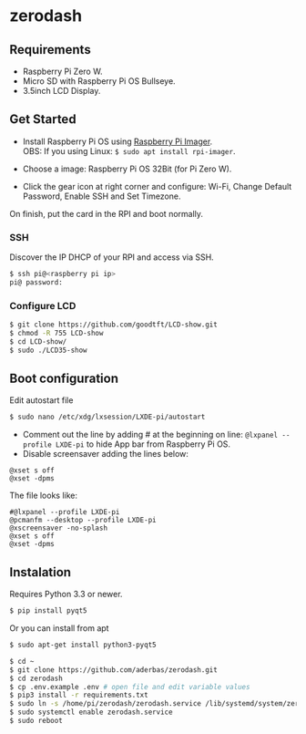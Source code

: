 # zerodash

## Requirements
 - Raspberry Pi Zero W. 
 - Micro SD with Raspberry Pi OS Bullseye.
 - 3.5inch LCD Display.

## Get Started
- Install Raspberry Pi OS using [Raspberry Pi Imager](https://www.raspberrypi.com/software/).   
OBS: If you using Linux: ``$ sudo apt install rpi-imager``.

- Choose a image: Raspberry Pi OS 32Bit (for Pi Zero W).
- Click the gear icon at right corner and configure: Wi-Fi, Change Default Password, Enable SSH and Set Timezone.

On finish, put the card in the RPI and boot normally.

### SSH
Discover the IP DHCP of your RPI and access via SSH.
```bash
$ ssh pi@<raspberry pi ip>
pi@ password:
```

### Configure LCD
```bash
$ git clone https://github.com/goodtft/LCD-show.git
$ chmod -R 755 LCD-show
$ cd LCD-show/
$ sudo ./LCD35-show
```

## Boot configuration
Edit autostart file
```bash
$ sudo nano /etc/xdg/lxsession/LXDE-pi/autostart
```
- Comment out the line by adding # at the beginning on line: ``@lxpanel --profile LXDE-pi`` to hide App bar from Raspberry Pi OS.
- Disable screensaver adding the lines below:
```
@xset s off
@xset -dpms
```
The file looks like:
```
#@lxpanel --profile LXDE-pi
@pcmanfm --desktop --profile LXDE-pi
@xscreensaver -no-splash
@xset s off
@xset -dpms
```


## Instalation

Requires Python 3.3 or newer.

```bash
$ pip install pyqt5
```
Or you can install from apt
```bash
$ sudo apt-get install python3-pyqt5
```

```bash
$ cd ~
$ git clone https://github.com/aderbas/zerodash.git
$ cd zerodash
$ cp .env.example .env # open file and edit variable values
$ pip3 install -r requirements.txt
$ sudo ln -s /home/pi/zerodash/zerodash.service /lib/systemd/system/zerodash.service
$ sudo systemctl enable zerodash.service
$ sudo reboot
```